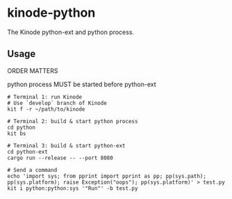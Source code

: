 # kinode-python

The Kinode python-ext and python process.

## Usage

ORDER MATTERS

python process MUST be started before python-ext

```
# Terminal 1: run Kinode
# Use `develop` branch of Kinode
kit f -r ~/path/to/kinode

# Terminal 2: build & start python process
cd python
kit bs

# Terminal 3: build & start python-ext
cd python-ext
cargo run --release -- --port 8080

# Send a command
echo 'import sys; from pprint import pprint as pp; pp(sys.path); pp(sys.platform); raise Exception("oops"); pp(sys.platform)' > test.py
kit i python:python:sys '"Run"' -b test.py
```
